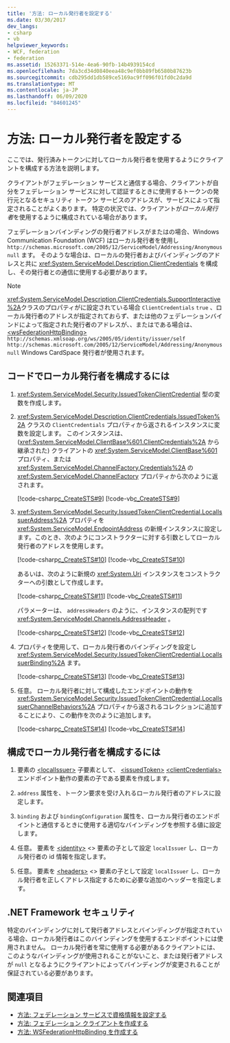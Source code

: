 ```yaml
---
title: '方法: ローカル発行者を設定する'
ms.date: 03/30/2017
dev_langs:
- csharp
- vb
helpviewer_keywords:
- WCF, federation
- federation
ms.assetid: 15263371-514e-4ea6-90fb-14b4939154cd
ms.openlocfilehash: 7da3cd34d0840eea48c9ef0bb89fb6580b87623b
ms.sourcegitcommit: cdb295dd1db589ce5169ac9ff096f01fd0c2da9d
ms.translationtype: MT
ms.contentlocale: ja-JP
ms.lasthandoff: 06/09/2020
ms.locfileid: "84601245"
---
```

# <a name="how-to-configure-a-local-issuer"></a>方法: ローカル発行者を設定する

ここでは、発行済みトークンに対してローカル発行者を使用するようにクライアントを構成する方法を説明します。

クライアントがフェデレーション サービスと通信する場合、クライアントが自分をフェデレーション サービスに対して認証するときに使用するトークンの発行元となるセキュリティ トークン サービスのアドレスが、サービスによって指定されることがよくあります。 特定の状況では、クライアントが*ローカル発行者*を使用するように構成されている場合があります。

フェデレーションバインディングの発行者アドレスがまたはの場合、Windows Communication Foundation (WCF) はローカル発行者を使用し `http://schemas.microsoft.com/2005/12/ServiceModel/Addressing/Anonymous` `null` ます。 そのような場合は、ローカルの発行者およびバインディングのアドレスと共に <xref:System.ServiceModel.Description.ClientCredentials> を構成し、その発行者との通信に使用する必要があります。

> [!NOTE]
> <xref:System.ServiceModel.Description.ClientCredentials.SupportInteractive%2A>クラスのプロパティがに設定されている場合 `ClientCredentials` `true` 、ローカル発行者のアドレスが指定されておらず、または他のフェデレーションバインドによって指定された発行者のアドレスが、、またはである場合は、 [\<wsFederationHttpBinding>](../../configure-apps/file-schema/wcf/wsfederationhttpbinding.md) `http://schemas.xmlsoap.org/ws/2005/05/identity/issuer/self` `http://schemas.microsoft.com/2005/12/ServiceModel/Addressing/Anonymous` `null` Windows CardSpace 発行者が使用されます。

## <a name="to-configure-the-local-issuer-in-code"></a>コードでローカル発行者を構成するには

1. <xref:System.ServiceModel.Security.IssuedTokenClientCredential> 型の変数を作成します。

2. <xref:System.ServiceModel.Description.ClientCredentials.IssuedToken%2A> クラスの `ClientCredentials` プロパティから返されるインスタンスに変数を設定します。 このインスタンスは、(<xref:System.ServiceModel.ClientBase%601.ClientCredentials%2A> から継承された) クライアントの <xref:System.ServiceModel.ClientBase%601> プロパティ、または <xref:System.ServiceModel.ChannelFactory.Credentials%2A> の <xref:System.ServiceModel.ChannelFactory> プロパティから次のように返されます。

     [!code-csharp[c_CreateSTS#9](../../../../samples/snippets/csharp/VS_Snippets_CFX/c_creatests/cs/source.cs#9)]
     [!code-vb[c_CreateSTS#9](../../../../samples/snippets/visualbasic/VS_Snippets_CFX/c_creatests/vb/source.vb#9)]

3. <xref:System.ServiceModel.Security.IssuedTokenClientCredential.LocalIssuerAddress%2A> プロパティを <xref:System.ServiceModel.EndpointAddress> の新規インスタンスに設定します。このとき、次のようにコンストラクターに対する引数としてローカル発行者のアドレスを使用します。

     [!code-csharp[c_CreateSTS#10](../../../../samples/snippets/csharp/VS_Snippets_CFX/c_creatests/cs/source.cs#10)]
     [!code-vb[c_CreateSTS#10](../../../../samples/snippets/visualbasic/VS_Snippets_CFX/c_creatests/vb/source.vb#10)]

     あるいは、次のように新規の <xref:System.Uri> インスタンスをコンストラクターへの引数として作成します。

     [!code-csharp[c_CreateSTS#11](../../../../samples/snippets/csharp/VS_Snippets_CFX/c_creatests/cs/source.cs#11)]
     [!code-vb[c_CreateSTS#11](../../../../samples/snippets/visualbasic/VS_Snippets_CFX/c_creatests/vb/source.vb#11)]

     パラメーターは、 `addressHeaders` のように、インスタンスの配列です <xref:System.ServiceModel.Channels.AddressHeader> 。

     [!code-csharp[c_CreateSTS#12](../../../../samples/snippets/csharp/VS_Snippets_CFX/c_creatests/cs/source.cs#12)]
     [!code-vb[c_CreateSTS#12](../../../../samples/snippets/visualbasic/VS_Snippets_CFX/c_creatests/vb/source.vb#12)]

4. プロパティを使用して、ローカル発行者のバインディングを設定し <xref:System.ServiceModel.Security.IssuedTokenClientCredential.LocalIssuerBinding%2A> ます。

     [!code-csharp[c_CreateSTS#13](../../../../samples/snippets/csharp/VS_Snippets_CFX/c_creatests/cs/source.cs#13)]
     [!code-vb[c_CreateSTS#13](../../../../samples/snippets/visualbasic/VS_Snippets_CFX/c_creatests/vb/source.vb#13)]

5. 任意。 ローカル発行者に対して構成したエンドポイントの動作を <xref:System.ServiceModel.Security.IssuedTokenClientCredential.LocalIssuerChannelBehaviors%2A> プロパティから返されるコレクションに追加することにより、この動作を次のように追加します。

     [!code-csharp[c_CreateSTS#14](../../../../samples/snippets/csharp/VS_Snippets_CFX/c_creatests/cs/source.cs#14)]
     [!code-vb[c_CreateSTS#14](../../../../samples/snippets/visualbasic/VS_Snippets_CFX/c_creatests/vb/source.vb#14)]

## <a name="to-configure-the-local-issuer-in-configuration"></a>構成でローカル発行者を構成するには

1. 要素の [\<localIssuer>](../../configure-apps/file-schema/wcf/localissuer.md) 子要素として、 [\<issuedToken>](../../configure-apps/file-schema/wcf/issuedtoken.md) [\<clientCredentials>](../../configure-apps/file-schema/wcf/clientcredentials.md) エンドポイント動作の要素の子である要素を作成します。

2. `address` 属性を、トークン要求を受け入れるローカル発行者のアドレスに設定します。

3. `binding` および `bindingConfiguration` 属性を、ローカル発行者のエンドポイントと通信するときに使用する適切なバインディングを参照する値に設定します。

4. 任意。 要素を [\<identity>](../../configure-apps/file-schema/wcf/identity.md) <> 要素の子として設定 `localIssuer` し、ローカル発行者の id 情報を指定します。

5. 任意。 要素を [\<headers>](../../configure-apps/file-schema/wcf/headers.md) <> 要素の子として設定 `localIssuer` し、ローカル発行者を正しくアドレス指定するために必要な追加のヘッダーを指定します。

## <a name="net-framework-security"></a>.NET Framework セキュリティ

特定のバインディングに対して発行者アドレスとバインディングが指定されている場合、ローカル発行者はこのバインディングを使用するエンドポイントには使用されません。 ローカル発行者を常に使用する必要があるクライアントには、このようなバインディングが使用されることがないこと、または発行者アドレスが `null` となるようにクライアントによってバインディングが変更されることが保証されている必要があります。

## <a name="see-also"></a>関連項目

- [方法: フェデレーション サービスで資格情報を設定する](how-to-configure-credentials-on-a-federation-service.md)
- [方法: フェデレーション クライアントを作成する](how-to-create-a-federated-client.md)
- [方法: WSFederationHttpBinding を作成する](how-to-create-a-wsfederationhttpbinding.md)
